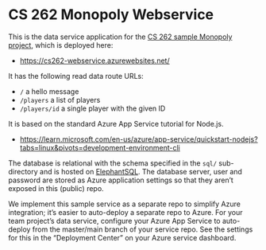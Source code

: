 # CS 262 Monopoly Webservice

This is the data service application for the 
[CS 262 sample Monopoly project](https://github.com/calvin-cs262-organization/monopoly-project),
 which is deployed here:
          
- <https://cs262-webservice.azurewebsites.net/>

It has the following read data route URLs:
- `/` a hello message
- `/players` a list of players
- `/players/id` a single player with the given ID

It is based on the standard Azure App Service tutorial for Node.js.

- <https://learn.microsoft.com/en-us/azure/app-service/quickstart-nodejs?tabs=linux&pivots=development-environment-cli>  

The database is relational with the schema specified in the `sql/` sub-directory
and is hosted on [ElephantSQL](https://www.elephantsql.com/). The database server,
user and password are stored as Azure application settings so that they aren&rsquo;t 
exposed in this (public) repo.

We implement this sample service as a separate repo to simplify Azure integration;
it&rsquo;s easier to auto-deploy a separate repo to Azure. For your team project&rsquo;s 
data service, configure your Azure App Service to auto-deploy from the master/main branch 
of your service repo. See the settings for this in the &ldquo;Deployment Center&rdquo; 
on your Azure service dashboard.
 
